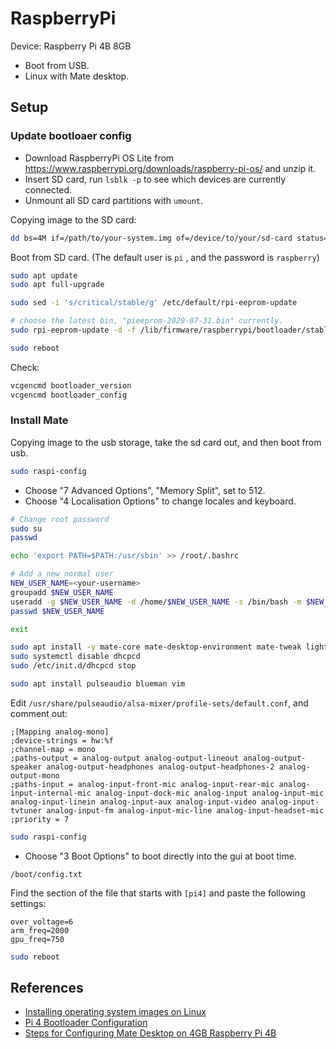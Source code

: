 RaspberryPi
===========

Device: Raspberry Pi 4B 8GB

- Boot from USB.
- Linux with Mate desktop.


## Setup

### Update bootloaer config

- Download RaspberryPi OS Lite from <https://www.raspberrypi.org/downloads/raspberry-pi-os/> and unzip it.
- Insert SD card, run `lsblk -p` to see which devices are currently connected.
- Unmount all SD card partitions with `umount`.

Copying image to the SD card:

```sh
dd bs=4M if=/path/to/your-system.img of=/device/to/your/sd-card status=progress conv=fsync
```

Boot from SD card. (The default user is `pi` , and the password is `raspberry`)

```sh
sudo apt update
sudo apt full-upgrade

sudo sed -i 's/critical/stable/g' /etc/default/rpi-eeprom-update

# choose the latest bin, "pieeprom-2020-07-31.bin" currently.
sudo rpi-eeprom-update -d -f /lib/firmware/raspberrypi/bootloader/stable/pieeprom-2020-07-31.bin

sudo reboot
```

Check:

```sh
vcgencmd bootloader_version
vcgencmd bootloader_config
```

### Install Mate

Copying image to the usb storage, take the sd card out, and then boot from usb.

```sh
sudo raspi-config
```

- Choose "7 Advanced Options", "Memory Split", set to 512.
- Choose "4 Localisation Options" to change locales and keyboard.

```sh
# Change root password
sudo su
passwd

echo 'export PATH=$PATH:/usr/sbin' >> /root/.bashrc

# Add a new normal user
NEW_USER_NAME=<your-username>
groupadd $NEW_USER_NAME
useradd -g $NEW_USER_NAME -d /home/$NEW_USER_NAME -s /bin/bash -m $NEW_USER_NAME
passwd $NEW_USER_NAME

exit

sudo apt install -y mate-core mate-desktop-environment mate-tweak lightdm network-manager-gnome
sudo systemctl disable dhcpcd
sudo /etc/init.d/dhcpcd stop

sudo apt install pulseaudio blueman vim
```

Edit `/usr/share/pulseaudio/alsa-mixer/profile-sets/default.conf`,  and comment out:

```
;[Mapping analog-mono]
;device-strings = hw:%f
;channel-map = mono
;paths-output = analog-output analog-output-lineout analog-output-speaker analog-output-headphones analog-output-headphones-2 analog-output-mono
;paths-input = analog-input-front-mic analog-input-rear-mic analog-input-internal-mic analog-input-dock-mic analog-input analog-input-mic analog-input-linein analog-input-aux analog-input-video analog-input-tvtuner analog-input-fm analog-input-mic-line analog-input-headset-mic
;priority = 7
```

```sh
sudo raspi-config
```

- Choose "3 Boot Options" to boot directly into the gui at boot time.

`/boot/config.txt`

Find the section of the file that starts with `[pi4]` and paste the following settings:

```
over_voltage=6
arm_freq=2000
gpu_freq=750
```

```sh
sudo reboot
```


## References

- [Installing operating system images on Linux](https://www.raspberrypi.org/documentation/installation/installing-images/linux.md)
- [Pi 4 Bootloader Configuration](https://www.raspberrypi.org/documentation/hardware/raspberrypi/bcm2711_bootloader_config.md#usbmassstorageboot)
- [Steps for Configuring Mate Desktop on 4GB Raspberry Pi 4B](https://www.raspberrypi.org/forums/viewtopic.php?t=260974)
